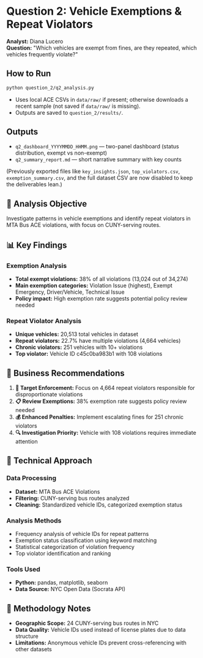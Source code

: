 # Question 2: Vehicle Exemptions & Repeat Violators

**Analyst:** Diana Lucero  
**Question:** "Which vehicles are exempt from fines, are they repeated, which vehicles frequently violate?"

## How to Run

```bash
python question_2/q2_analysis.py
```

- Uses local ACE CSVs in `data/raw/` if present; otherwise downloads a recent sample (not saved if `data/raw/` is missing).
- Outputs are saved to `question_2/results/`.

## Outputs

- `q2_dashboard_YYYYMMDD_HHMM.png` — two-panel dashboard (status distribution, exempt vs non-exempt)
- `q2_summary_report.md` — short narrative summary with key counts

(Previously exported files like `key_insights.json`, `top_violators.csv`, `exemption_summary.csv`, and the full dataset CSV are now disabled to keep the deliverables lean.)

## 🎯 Analysis Objective

Investigate patterns in vehicle exemptions and identify repeat violators in MTA Bus ACE violations, with focus on CUNY-serving routes.

## 📊 Key Findings

### Exemption Analysis

- **Total exempt violations:** 38% of all violations (13,024 out of 34,274)
- **Main exemption categories:** Violation Issue (highest), Exempt Emergency, Driver/Vehicle, Technical Issue
- **Policy impact:** High exemption rate suggests potential policy review needed

### Repeat Violator Analysis

- **Unique vehicles:** 20,513 total vehicles in dataset
- **Repeat violators:** 22.7% have multiple violations (4,664 vehicles)
- **Chronic violators:** 251 vehicles with 10+ violations
- **Top violator:** Vehicle ID c45c0ba983b1 with 108 violations

## 💼 Business Recommendations

1. **🎯 Target Enforcement:** Focus on 4,664 repeat violators responsible for disproportionate violations
2. **📋 Review Exemptions:** 38% exemption rate suggests policy review needed
3. **💰 Enhanced Penalties:** Implement escalating fines for 251 chronic violators
4. **🔍 Investigation Priority:** Vehicle with 108 violations requires immediate attention

## 🔧 Technical Approach

### Data Processing

- **Dataset:** MTA Bus ACE Violations
- **Filtering:** CUNY-serving bus routes analyzed
- **Cleaning:** Standardized vehicle IDs, categorized exemption status

### Analysis Methods

- Frequency analysis of vehicle IDs for repeat patterns
- Exemption status classification using keyword matching
- Statistical categorization of violation frequency
- Top violator identification and ranking

### Tools Used

- **Python:** pandas, matplotlib, seaborn
- **Data Source:** NYC Open Data (Socrata API)

## 📝 Methodology Notes

- **Geographic Scope:** 24 CUNY-serving bus routes in NYC
- **Data Quality:** Vehicle IDs used instead of license plates due to data structure
- **Limitations:** Anonymous vehicle IDs prevent cross-referencing with other datasets
